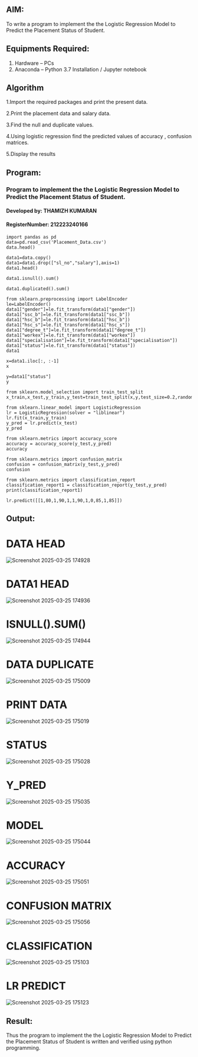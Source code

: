 ## AIM:
To write a program to implement the the Logistic Regression Model to Predict the Placement Status of Student.

## Equipments Required:
1. Hardware – PCs
2. Anaconda – Python 3.7 Installation / Jupyter notebook

## Algorithm

1.Import the required packages and print the present data.

2.Print the placement data and salary data.

3.Find the null and duplicate values.

4.Using logistic regression find the predicted values of accuracy , confusion matrices.

5.Display the results

## Program:


### Program to implement the the Logistic Regression Model to Predict the Placement Status of Student.
#### Developed by: THAMIZH KUMARAN
#### RegisterNumber:  212223240166

```
import pandas as pd
data=pd.read_csv('Placement_Data.csv')
data.head()

data1=data.copy()
data1=data1.drop(["sl_no","salary"],axis=1)
data1.head()

data1.isnull().sum()

data1.duplicated().sum()

from sklearn.preprocessing import LabelEncoder
le=LabelEncoder()
data1["gender"]=le.fit_transform(data1["gender"])
data1["ssc_b"]=le.fit_transform(data1["ssc_b"])
data1["hsc_b"]=le.fit_transform(data1["hsc_b"])
data1["hsc_s"]=le.fit_transform(data1["hsc_s"])
data1["degree_t"]=le.fit_transform(data1["degree_t"])
data1["workex"]=le.fit_transform(data1["workex"])
data1["specialisation"]=le.fit_transform(data1["specialisation"])
data1["status"]=le.fit_transform(data1["status"])
data1

x=data1.iloc[:, :-1]
x

y=data1["status"]
y

from sklearn.model_selection import train_test_split
x_train,x_test,y_train,y_test=train_test_split(x,y,test_size=0.2,random_state=0)

from sklearn.linear_model import LogisticRegression 
lr = LogisticRegression(solver = "liblinear")
lr.fit(x_train,y_train)
y_pred = lr.predict(x_test)
y_pred

from sklearn.metrics import accuracy_score
accuracy = accuracy_score(y_test,y_pred)
accuracy

from sklearn.metrics import confusion_matrix
confusion = confusion_matrix(y_test,y_pred)
confusion

from sklearn.metrics import classification_report
classification_report1 = classification_report(y_test,y_pred)
print(classification_report1)

lr.predict([[1,80,1,90,1,1,90,1,0,85,1,85]])
```


## Output:

# DATA HEAD
![Screenshot 2025-03-25 174928](https://github.com/user-attachments/assets/292ece27-1ad9-4c0f-adc0-2cbe40d3d4af)


# DATA1 HEAD
![Screenshot 2025-03-25 174936](https://github.com/user-attachments/assets/a54c9d1e-7ab4-4793-969d-143834b2e00f)


# ISNULL().SUM()
![Screenshot 2025-03-25 174944](https://github.com/user-attachments/assets/f1764e04-6484-4b00-a4d8-5acb8372eb77)


# DATA DUPLICATE
![Screenshot 2025-03-25 175009](https://github.com/user-attachments/assets/b128aecc-3a47-40ac-892b-f1303b828951)


# PRINT DATA
![Screenshot 2025-03-25 175019](https://github.com/user-attachments/assets/6cdb39ca-b5bc-4b8d-8ea2-173683297dea)


# STATUS
![Screenshot 2025-03-25 175028](https://github.com/user-attachments/assets/7e36ef91-d76e-4ccd-9d71-ad50c1116b97)


# Y_PRED
![Screenshot 2025-03-25 175035](https://github.com/user-attachments/assets/1459fbf0-d02e-468d-a654-efa3dd3b4921)


# MODEL
![Screenshot 2025-03-25 175044](https://github.com/user-attachments/assets/29af6166-0c8d-41e4-863b-894490761834)


# ACCURACY
![Screenshot 2025-03-25 175051](https://github.com/user-attachments/assets/ac158d16-78f2-4457-8025-17078e6ef608)


# CONFUSION MATRIX
![Screenshot 2025-03-25 175056](https://github.com/user-attachments/assets/006e8cb5-0332-46d5-bed1-c2be77b9a7c8)


# CLASSIFICATION
![Screenshot 2025-03-25 175103](https://github.com/user-attachments/assets/f98a8c75-463b-4dde-9c1a-c5a0ea3b9f0c)


# LR PREDICT
![Screenshot 2025-03-25 175123](https://github.com/user-attachments/assets/13806e50-5c73-4537-b39d-99f8faffd483)


## Result:
Thus the program to implement the the Logistic Regression Model to Predict the Placement Status of Student is written and verified using python programming.
